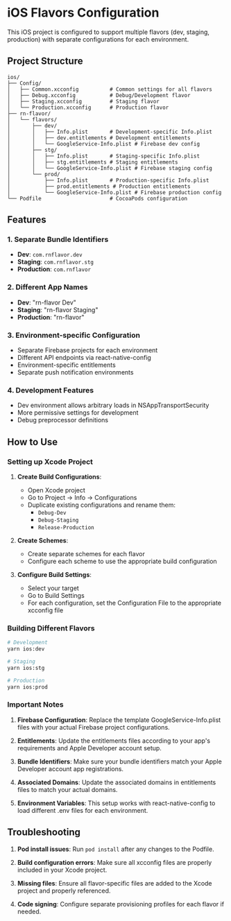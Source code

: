 # iOS Flavors Configuration

This iOS project is configured to support multiple flavors (dev, staging, production) with separate configurations for each environment.

## Project Structure

```
ios/
├── Config/
│   ├── Common.xcconfig          # Common settings for all flavors
│   ├── Debug.xcconfig           # Debug/Development flavor
│   ├── Staging.xcconfig         # Staging flavor
│   └── Production.xcconfig      # Production flavor
├── rn-flavor/
│   └── flavors/
│       ├── dev/
│       │   ├── Info.plist       # Development-specific Info.plist
│       │   ├── dev.entitlements # Development entitlements
│       │   └── GoogleService-Info.plist # Firebase dev config
│       ├── stg/
│       │   ├── Info.plist       # Staging-specific Info.plist
│       │   ├── stg.entitlements # Staging entitlements
│       │   └── GoogleService-Info.plist # Firebase staging config
│       └── prod/
│           ├── Info.plist       # Production-specific Info.plist
│           ├── prod.entitlements # Production entitlements
│           └── GoogleService-Info.plist # Firebase production config
└── Podfile                      # CocoaPods configuration
```

## Features

### 1. Separate Bundle Identifiers
- **Dev**: `com.rnflavor.dev`
- **Staging**: `com.rnflavor.stg`
- **Production**: `com.rnflavor`

### 2. Different App Names
- **Dev**: "rn-flavor Dev"
- **Staging**: "rn-flavor Staging"
- **Production**: "rn-flavor"

### 3. Environment-specific Configuration
- Separate Firebase projects for each environment
- Different API endpoints via react-native-config
- Environment-specific entitlements
- Separate push notification environments

### 4. Development Features
- Dev environment allows arbitrary loads in NSAppTransportSecurity
- More permissive settings for development
- Debug preprocessor definitions

## How to Use

### Setting up Xcode Project

1. **Create Build Configurations**:
   - Open Xcode project
   - Go to Project → Info → Configurations
   - Duplicate existing configurations and rename them:
     - `Debug-Dev`
     - `Debug-Staging`
     - `Release-Production`

2. **Create Schemes**:
   - Create separate schemes for each flavor
   - Configure each scheme to use the appropriate build configuration

3. **Configure Build Settings**:
   - Select your target
   - Go to Build Settings
   - For each configuration, set the Configuration File to the appropriate xcconfig file

### Building Different Flavors

```bash
# Development
yarn ios:dev

# Staging
yarn ios:stg

# Production
yarn ios:prod
```

### Important Notes

1. **Firebase Configuration**: Replace the template GoogleService-Info.plist files with your actual Firebase project configurations.

2. **Entitlements**: Update the entitlements files according to your app's requirements and Apple Developer account setup.

3. **Bundle Identifiers**: Make sure your bundle identifiers match your Apple Developer account app registrations.

4. **Associated Domains**: Update the associated domains in entitlements files to match your actual domains.

5. **Environment Variables**: This setup works with react-native-config to load different .env files for each environment.

## Troubleshooting

1. **Pod install issues**: Run `pod install` after any changes to the Podfile.

2. **Build configuration errors**: Make sure all xcconfig files are properly included in your Xcode project.

3. **Missing files**: Ensure all flavor-specific files are added to the Xcode project and properly referenced.

4. **Code signing**: Configure separate provisioning profiles for each flavor if needed.
